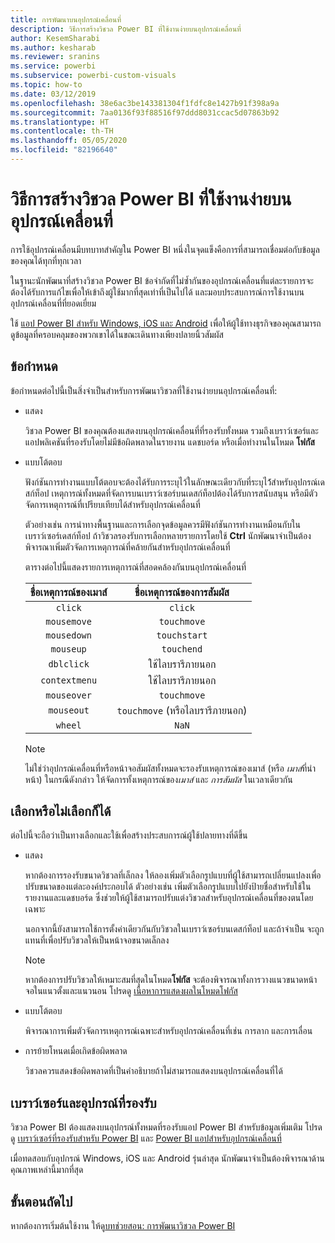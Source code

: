 ```yaml
---
title: การพัฒนาบนอุปกรณ์เคลื่อนที่
description: วิธีการสร้างวิชวล Power BI ที่ใช้งานง่ายบนอุปกรณ์เคลื่อนที่
author: KesemSharabi
ms.author: kesharab
ms.reviewer: sranins
ms.service: powerbi
ms.subservice: powerbi-custom-visuals
ms.topic: how-to
ms.date: 03/12/2019
ms.openlocfilehash: 38e6ac3be143381304f1fdfc8e1427b91f398a9a
ms.sourcegitcommit: 7aa0136f93f88516f97ddd8031ccac5d07863b92
ms.translationtype: HT
ms.contentlocale: th-TH
ms.lasthandoff: 05/05/2020
ms.locfileid: "82196640"
---
```

# <a name="how-to-create-mobile-friendly-power-bi-visuals"></a>วิธีการสร้างวิชวล Power BI ที่ใช้งานง่ายบนอุปกรณ์เคลื่อนที่
การใช้อุปกรณ์เคลื่อนมีบทบาทสำคัญใน Power BI หนึ่งในจุดแข็งคือการที่สามารถเชื่อมต่อกับข้อมูลของคุณได้ทุกที่ทุกเวลา

ในฐานะนักพัฒนาที่สร้างวิชวล Power BI ข้อจำกัดที่ไม่ซ้ำกันของอุปกรณ์เคลื่อนที่แต่ละรายการจะต้องได้รับการแก้ไขเพื่อให้เข้าถึงผู้ใช้มากที่สุดเท่าที่เป็นไปได้ และมอบประสบการณ์การใช้งานบนอุปกรณ์เคลื่อนที่ที่ยอดเยี่ยม

ใช้ [แอป Power BI สำหรับ Windows, iOS และ Android](/power-bi/consumer/mobile/mobile-apps-for-mobile-devices) เพื่อให้ผู้ใช้ทางธุรกิจของคุณสามารถดูข้อมูลที่ครอบคลุมของพวกเขาได้ในขณะเดินทางเพียงปลายนิ้วสัมผัส

## <a name="requirements"></a>ข้อกำหนด

ข้อกำหนดต่อไปนี้เป็นสิ่งจำเป็นสำหรับการพัฒนาวิชวลที่ใช้งานง่ายบนอุปกรณ์เคลื่อนที่:

- แสดง

  วิชวล Power BI ของคุณต้องแสดงบนอุปกรณ์เคลื่อนที่ที่รองรับทั้งหมด รวมถึงเบราว์เซอร์และแอปพลิเคชันที่รองรับโดยไม่มีข้อผิดพลาดในรายงาน แดชบอร์ด หรือเมื่อทำงานในโหมด **โฟกัส** 

- แบบโต้ตอบ

  ฟังก์ชันการทำงานแบบโต้ตอบจะต้องได้รับการระบุไว้ในลักษณะเดียวกับที่ระบุไว้้สำหรับอุปกรณ์เดสก์ท็อป เหตุการณ์ทั้งหมดที่จัดการบนเบราว์เซอร์บนเดสก์ท็อปต้องได้รับการสนับสนุน หรือมีตัวจัดการเหตุการณ์ที่เปรียบเทียบได้สำหรับอุปกรณ์เคลื่อนที่
  
  ตัวอย่างเช่น การนำทางพื้นฐานและการเลือกจุดข้อมูลควรมีฟังก์ชันการทำงานเหมือนกับในเบราว์เซอร์เดสก์ท็อป ถ้าวิชวลรองรับการเลือกหลายรายการโดยใช้ **Ctrl** นักพัฒนาจำเป็นต้องพิจารณาเพิ่มตัวจัดการเหตุการณ์ที่คล้ายกันสำหรับอุปกรณ์เคลื่อนที่

  ตารางต่อไปนี้แสดงรายการเหตุการณ์ที่สอดคล้องกันบนอุปกรณ์เคลื่อนที่

  | ชื่อเหตุการณ์ของเมาส์ | ชื่อเหตุการณ์ของการสัมผัส |
  |:----------------:|:----------------:|
  | `click` | `click` |
  | `mousemove` | `touchmove` |
  | `mousedown` | `touchstart` |
  | `mouseup` | `touchend` |
  | `dblclick` | ใช้ไลบรารีภายนอก |
  | `contextmenu` | ใช้ไลบรารีภายนอก |
  | `mouseover` | `touchmove` |
  | `mouseout` | `touchmove` (หรือไลบรารีภายนอก) |
  | `wheel` | `NaN` |

  > [!NOTE]
  > ไม่ใช่ว่าอุปกรณ์เคลื่อนที่หรือหน้าจอสัมผัสทั้งหมดจะรองรับเหตุการณ์ของเมาส์ (หรือ *เมาส์*ที่นำหน้า) ในกรณีดังกล่าว ให้จัดการทั้งเหตุการณ์ของ*เมาส์* และ *การสัมผัส* ในเวลาเดียวกัน

## <a name="optional"></a>เลือกหรือไม่เลือกก็ได้
ต่อไปนี้จะถือว่าเป็นทางเลือกและใช้เพื่อสร้างประสบการณ์ผู้ใช้ปลายทางที่ดีขึ้น

- แสดง

  หากต้องการรองรับขนาดวิชวลที่เล็กลง ให้ลองเพิ่มตัวเลือกรูปแบบที่ผู้ใช้สามารถเปลี่ยนแปลงเพื่อปรับขนาดของแต่ละองค์ประกอบได้ ตัวอย่างเช่น เพิ่มตัวเลือกรูปแบบไปยังป้ายชื่อสำหรับใช้ในรายงานและแดชบอร์ด ซึ่งช่วยให้ผู้ใช้สามารถปรับแต่งวิชวลสำหรับอุปกรณ์เคลื่อนที่ของตนโดยเฉพาะ
  
  นอกจากนี้ยังสามารถใช้การตั้งค่าเดียวกันกับวิชวลในเบราว์เซอร์บนเดสก์ท็อป และถ้าจำเป็น จะถูกแทนที่เพื่อปรับวิชวลให้เป็นหน้าจอขนาดเล็กลง

  > [!NOTE]
  > หากต้องการปรับวิชวลให้เหมาะสมที่สุดในโหมด**โฟกัส** จะต้องพิจารณาทั้งการวางแนวขนาดหน้าจอในแนวตั้งและแนวนอน โปรดดู [เนื้อหาการแสดงผลในโหมดโฟกัส](/power-bi/consumer/end-user-focus)

- แบบโต้ตอบ

  พิจารณาการเพิ่มตัวจัดการเหตุการณ์เฉพาะสำหรับอุปกรณ์เคลื่อนที่เช่น การลาก และการเลื่อน

- การย้ายโหนดเมื่อเกิดข้อผิดพลาด

  วิชวลควรแสดงข้อผิดพลาดที่เป็นคำอธิบายถ้าไม่สามารถแสดงบนอุปกรณ์เคลื่อนที่ได้

## <a name="supported-browsers-and-devices"></a>เบราว์เซอร์และอุปกรณ์ที่รองรับ
วิชวล Power BI ต้องแสดงบนอุปกรณ์ทั้งหมดที่รองรับแอป Power BI สำหรับข้อมูลเพิ่มเติม โปรดดู [เบราว์เซอร์ที่รองรับสำหรับ Power BI](/power-bi/power-bi-browsers) และ [Power BI แอปสำหรับอุปกรณ์เคลื่อนที่ ](/power-bi/consumer/mobile/mobile-apps-for-mobile-devices)

เมื่อทดสอบกับอุปกรณ์ Windows, iOS และ Android รุ่นล่าสุด นักพัฒนาจำเป็นต้องพิจารณาด้านคุณภาพเหล่านี้มากที่สุด

## <a name="next-steps"></a>ขั้นตอนถัดไป
หากต้องการเริ่มต้นใช้งาน ให้ดู[บทช่วยสอน: การพัฒนาวิชวล Power BI](/power-bi/developer/visuals/custom-visual-develop-tutorial)
